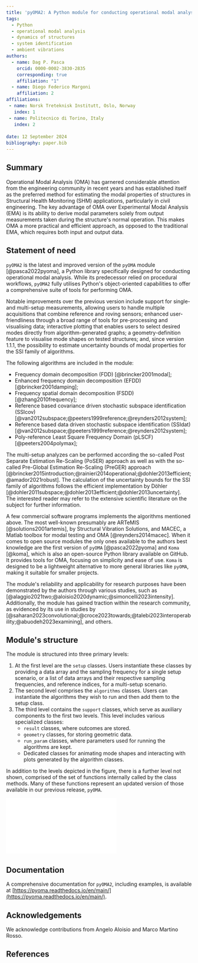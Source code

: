 ```yaml
---
title: 'pyOMA2: A Python module for conducting operational modal analysis'
tags:
  - Python
  - operational modal analysis
  - dynamics of structures
  - system identification
  - ambient vibrations
authors:
  - name: Dag P. Pasca
    orcid: 0000-0002-3830-2835
    corresponding: true
    affiliation: "1"
  - name: Diego Federico Margoni
    affiliation: 2
affiliations:
 - name: Norsk Treteknisk Institutt, Oslo, Norway
   index: 1
 - name: Politecnico di Torino, Italy
   index: 2

date: 12 September 2024
bibliography: paper.bib
---
```


## Summary

Operational Modal Analysis (OMA) has garnered considerable attention from
the engineering community in recent years and has established itself as
the preferred method for estimating the modal properties of structures in
Structural Health Monitoring (SHM) applications, particularly in civil engineering.
The key advantage of OMA over Experimental Modal Analysis (EMA) is its
ability to derive modal parameters solely from output measurements taken
during the structure's normal operation. This makes OMA a more practical
and efficient approach, as opposed to the traditional EMA, which requires
both input and output data.

## Statement of need

`pyOMA2` is the latest and improved version of the `pyOMA` module [@pasca2022pyoma], a Python
library specifically designed for conducting operational modal analysis.
While its predecessor relied on procedural workflows, `pyOMA2`
fully utilises Python's object-oriented capabilities to offer a
comprehensive suite of tools for performing OMA.

Notable improvements over the previous version include support for single- and multi-setup measurements, allowing users to handle multiple acquisitions that combine reference and roving sensors; enhanced user-friendliness through a broad range of tools for pre-processing and visualising data; interactive plotting that enables users to select desired modes directly from algorithm-generated graphs; a geometry-definition feature to visualise mode shapes on tested structures; and, since version 1.1.1, the possibility to estimate uncertainty bounds of modal properties for the SSI family of algorithms.

The following algorithms are included in the module:

- Frequency domain decomposition (FDD) [@brincker2001modal];
- Enhanced frequency domain decomposition (EFDD) [@brincker2001damping];
- Frequency spatial domain decomposition (FSDD) [@zhang2010frequency];
- Reference based covariance driven stochastic subspace identification (SSIcov) [@van2012subspace;@peeters1999reference;@reynders2012system];
- Reference based data driven stochastic subspace identification (SSIdat) [@van2012subspace;@peeters1999reference;@reynders2012system];
- Poly-reference Least Square Frequency Domain (pLSCF) [@peeters2004polymax];

The multi-setup analyzes can be performed according the so-called Post Separate Estimation
Re-Scaling (PoSER) approach as well as with the so-called Pre-Global Estimation Re-Scaling (PreGER)
approach [@brincker2015introduction;@rainieri2014operational;@dohler2013efficient;@amador2021robust]. The calculation of the uncertainty bounds for the SSI family of algorithms follows the efficient implementation by Döhler [@dohler2011subspace;@dohler2013efficient;@dohler2013uncertainty]. The interested reader may refer to the extensive scientific literature on the subject for further information.

A few commercial software programs implements the algorithms mentioned above.
The most well-known presumably are ARTeMIS [@solutions2001artemis], by Structural
Vibration Solutions, and MACEC, a Matlab toolbox for modal testing and
OMA [@reynders2014macec]. When it comes to open source modules the only ones
available to the authors best knowledge are the first version of `pyOMA`
[@pasca2022pyoma] and `Koma` [@koma], which is also an open-source Python library
available on GitHub. It provides tools for OMA, focusing on simplicity and ease of use.
`Koma` is designed to be a lightweight alternative to more general libraries like `pyOMA`,
making it suitable for smaller projects.

The module's reliability and applicability for research purposes have been
demonstrated by the authors through various studies, such as
[@alaggio2021two;@aloisio2020dynamic;@simoncelli2023intensity].
Additionally, the module has gained traction within the research community,
as evidenced by its use in studies by
[@saharan2023convolutional;@croce2023towards;@talebi2023interoperability;@abuodeh2023examining], and others.

## Module's structure

The module is structured into three primary levels:

1. At the first level are the `setup` classes. Users instantiate these classes by providing a data array and the sampling frequency for a single setup scenario, or a list of data arrays and their respective sampling frequencies, and reference indices, for a multi-setup scenario.
2. The second level comprises the `algorithms` classes. Users can instantiate the algorithms they wish to run and then add them to the setup class.
3. The third level contains the `support` classes, which serve as auxiliary components to the first two levels. This level includes various specialized classes:
    - `result` classes, where outcomes are stored.
    - `geometry` classes, for storing geometric data.
    - `run_param` classes, where parameters used for running the algorithms are kept.
    - Dedicated classes for animating mode shapes and interacting with plots generated by the algorithm classes.

In addition to the levels depicted in the figure, there is a further
level not shown, comprised of the set of functions internally called
by the class methods. Many of these functions represent an updated
version of those available in our previous release, `pyOMA`.

![Schematic organisation of the module showing inheritance between classes](../docs/img/info.pdf)

## Documentation

A comprehensive documentation for `pyOMA2`, including examples, is available at
[https://pyoma.readthedocs.io/en/main/](https://pyoma.readthedocs.io/en/main/).

## Acknowledgements

We acknowledge contributions from Angelo Aloisio and Marco Martino Rosso.

## References

